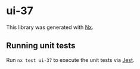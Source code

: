 # ui-37

This library was generated with [Nx](https://nx.dev).

## Running unit tests

Run `nx test ui-37` to execute the unit tests via [Jest](https://jestjs.io).
